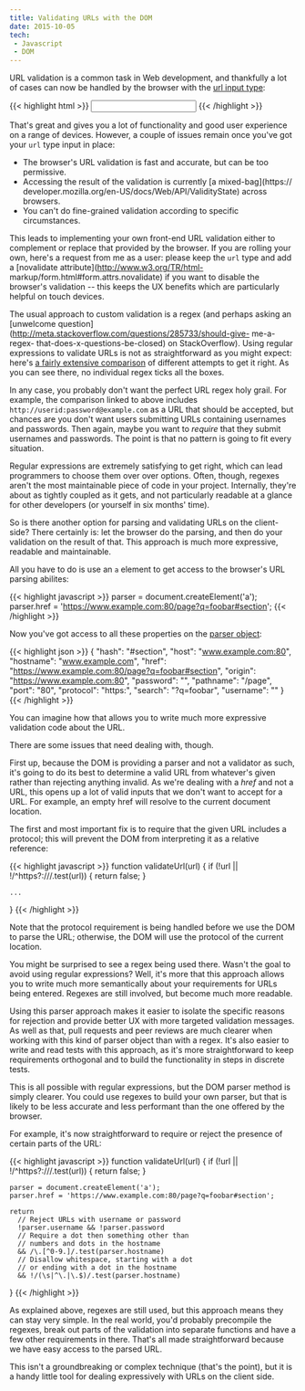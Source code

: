 ```yaml
---
title: Validating URLs with the DOM
date: 2015-10-05
tech:
 - Javascript
 - DOM
---
```


URL validation is a common task in Web development, and thankfully a lot of
cases can now be handled by the browser with the [url input
type](http://www.w3.org/TR/html-markup/input.url.html):

{{< highlight html >}}
  <input type="url" name="gimme-a-link"></input>
{{< /highlight >}}

That's great and gives you a lot of functionality and good user experience on a
range of devices. However, a couple of issues remain once you've got your `url`
type input in place:

 - The browser's URL validation is fast and accurate, but can be too permissive.
 - Accessing the result of the validation is currently [a mixed-bag](https://
 developer.mozilla.org/en-US/docs/Web/API/ValidityState)
 across browsers.
 - You can't do fine-grained validation according to specific circumstances.

This leads to implementing your own front-end URL validation either to
complement or replace that provided by the browser. If you are rolling your own,
here's a request from me as a user: please keep the `url` type and add a
[novalidate attribute](http://www.w3.org/TR/html-
markup/form.html#form.attrs.novalidate) if you want to disable the browser's
validation -- this keeps the UX benefits which are particularly helpful on touch
devices.

The usual approach to custom validation is a regex (and perhaps asking an
[unwelcome question](http://meta.stackoverflow.com/questions/285733/should-give-
me-a-regex- that-does-x-questions-be-closed) on StackOverflow). Using regular
expressions to validate URLs is not as straightforward as you might expect:
here's [a fairly extensive comparison](https://mathiasbynens.be/demo/url-regex)
of different attempts to get it right. As you can see there, no individual regex
ticks all the boxes.

In any case, you probably don't want the perfect URL regex holy grail. For
example, the comparison linked to above includes
`http://userid:password@example.com` as a URL that should be accepted, but
chances are you don't want users submitting URLs containing usernames and
passwords. Then again, maybe you want to _require_ that they submit usernames
and passwords. The point is that no pattern is going to fit every situation.

Regular expressions are extremely satisfying to get right, which can lead
programmers to choose them over over options. Often, though, regexes aren't the
most maintainable piece of code in your project. Internally, they're about as
tightly coupled as it gets, and not particularly readable at a glance for other
developers (or yourself in six months' time).

So is there another option for parsing and validating URLs on the client-side?
There certainly is: let the browser do the parsing, and then do your validation
on the result of that. This approach is much more expressive, readable and
maintainable.

All you have to do is use an `a` element to get access to the browser's URL
parsing abilites:

{{< highlight javascript >}}
  parser = document.createElement('a');
  parser.href = 'https://www.example.com:80/page?q=foobar#section';
{{< /highlight >}}

Now you've got access to all these properties on the [parser
object](https://developer.mozilla.org/en-US/docs/Web/API/HTMLAnchorElement):

{{< highlight json >}}
{
  "hash": "#section",
  "host": "www.example.com:80",
  "hostname": "www.example.com",
  "href": "https://www.example.com:80/page?q=foobar#section",
  "origin": "https://www.example.com:80",
  "password": "",
  "pathname": "/page",
  "port": "80",
  "protocol": "https:",
  "search": "?q=foobar",
  "username": ""
}
{{< /highlight >}}

You can imagine how that allows you to write much more expressive validation
code about the URL.

There are some issues that need dealing with, though.

First up, because the DOM is providing a parser and not a validator as such,
it's going to do its best to determine a valid URL from whatever's given rather
than rejecting anything invalid. As we're dealing with a _href_ and not a URL,
this opens up a lot of valid inputs that we don't want to accept for a URL. For
example, an empty href will resolve to the current document location.

The first and most important fix is to require that the given URL includes a
protocol; this will prevent the DOM from interpreting it as a relative
reference:

{{< highlight javascript >}}
  function validateUrl(url) {
    if (!url || !/^https?:\/\//.test(url)) {
      return false;
    }

    ...
  }
{{< /highlight >}}

Note that the protocol requirement is being handled before we use the DOM to
parse the URL; otherwise, the DOM will use the protocol of the current location.

You might be surprised to see a regex being used there. Wasn't the goal to avoid
using regular expressions? Well, it's more that this approach allows you to
write much more semantically about your requirements for URLs being entered.
Regexes are still involved, but become much more readable.

Using this parser approach makes it easier to isolate the specific reasons for
rejection and provide better UX with more targeted validation messages. As well
as that, pull requests and peer reviews are much clearer when working with this
kind of parser object than with a regex. It's also easier to write and read
tests with this approach, as it's more straightforward to keep requirements
orthogonal and to build the functionality in steps in discrete tests.

This is all possible with regular expressions, but the DOM parser method is
simply clearer. You could use regexes to build your own parser, but that is
likely to be less accurate and less performant than the one offered by the
browser.

For example, it's now straightforward to require or reject the presence of
certain parts of the URL:

{{< highlight javascript >}}
  function validateUrl(url) {
    if (!url || !/^https?:\/\//.test(url)) {
      return false;
    }

    parser = document.createElement('a');
    parser.href = 'https://www.example.com:80/page?q=foobar#section';

    return
      // Reject URLs with username or password
      !parser.username && !parser.password
      // Require a dot then something other than
      // numbers and dots in the hostname
      && /\.[^0-9.]/.test(parser.hostname)
      // Disallow whitespace, starting with a dot
      // or ending with a dot in the hostname
      && !/(\s|^\.|\.$)/.test(parser.hostname)
  }
{{< /highlight >}}

As explained above, regexes are still used, but this approach means they can
stay very simple. In the real world, you'd probably precompile the regexes,
break out parts of the validation into separate functions and have a few other
requirements in there. That's all made straightforward because we have easy
access to the parsed URL.

This isn't a groundbreaking or complex technique (that's the point), but it is a
handy little tool for dealing expressively with URLs on the client side.
